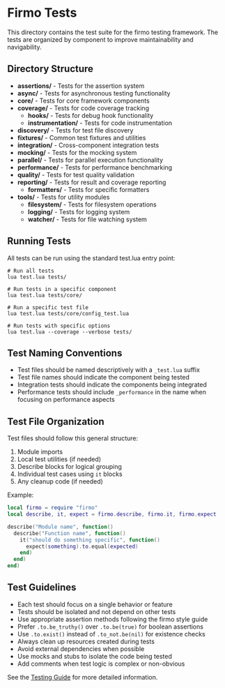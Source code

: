 # Firmo Tests

This directory contains the test suite for the firmo testing framework. The tests are organized by component to improve maintainability and navigability.

## Directory Structure

- **assertions/** - Tests for the assertion system
- **async/** - Tests for asynchronous testing functionality
- **core/** - Tests for core framework components
- **coverage/** - Tests for code coverage tracking
  - **hooks/** - Tests for debug hook functionality
  - **instrumentation/** - Tests for code instrumentation
- **discovery/** - Tests for test file discovery
- **fixtures/** - Common test fixtures and utilities
- **integration/** - Cross-component integration tests
- **mocking/** - Tests for the mocking system
- **parallel/** - Tests for parallel execution functionality
- **performance/** - Tests for performance benchmarking
- **quality/** - Tests for test quality validation
- **reporting/** - Tests for result and coverage reporting
  - **formatters/** - Tests for specific formatters
- **tools/** - Tests for utility modules
  - **filesystem/** - Tests for filesystem operations
  - **logging/** - Tests for logging system
  - **watcher/** - Tests for file watching system

## Running Tests

All tests can be run using the standard test.lua entry point:

```
# Run all tests
lua test.lua tests/

# Run tests in a specific component
lua test.lua tests/core/

# Run a specific test file
lua test.lua tests/core/config_test.lua

# Run tests with specific options
lua test.lua --coverage --verbose tests/
```

## Test Naming Conventions

- Test files should be named descriptively with a `_test.lua` suffix
- Test file names should indicate the component being tested
- Integration tests should indicate the components being integrated
- Performance tests should include `_performance` in the name when focusing on performance aspects

## Test File Organization

Test files should follow this general structure:

1. Module imports
2. Local test utilities (if needed)
3. Describe blocks for logical grouping
4. Individual test cases using `it` blocks
5. Any cleanup code (if needed)

Example:
```lua
local firmo = require "firmo"
local describe, it, expect = firmo.describe, firmo.it, firmo.expect

describe("Module name", function()
  describe("Function name", function()
    it("should do something specific", function()
      expect(something).to.equal(expected)
    end)
  end)
end)
```

## Test Guidelines

- Each test should focus on a single behavior or feature
- Tests should be isolated and not depend on other tests
- Use appropriate assertion methods following the firmo style guide
- Prefer `.to.be_truthy()` over `.to.be(true)` for boolean assertions
- Use `.to.exist()` instead of `.to_not.be(nil)` for existence checks
- Always clean up resources created during tests
- Avoid external dependencies when possible
- Use mocks and stubs to isolate the code being tested
- Add comments when test logic is complex or non-obvious

See the [Testing Guide](/docs/coverage_repair/testing_guide.md) for more detailed information.